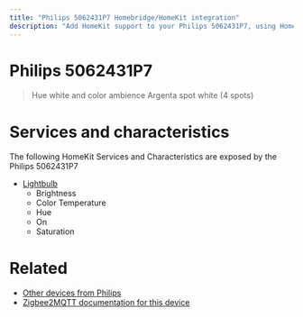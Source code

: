 ```yaml
---
title: "Philips 5062431P7 Homebridge/HomeKit integration"
description: "Add HomeKit support to your Philips 5062431P7, using Homebridge, Zigbee2MQTT and homebridge-z2m."
---
```

<!---
This file has been GENERATED using src/docgen/docgen.ts
DO NOT EDIT THIS FILE MANUALLY!
-->
# Philips 5062431P7
> Hue white and color ambience Argenta spot white (4 spots)


# Services and characteristics
The following HomeKit Services and Characteristics are exposed by
the Philips 5062431P7

* [Lightbulb](../../light.md)
  * Brightness
  * Color Temperature
  * Hue
  * On
  * Saturation


# Related
* [Other devices from Philips](../index.md#philips)
* [Zigbee2MQTT documentation for this device](https://www.zigbee2mqtt.io/devices/5062431P7.html)